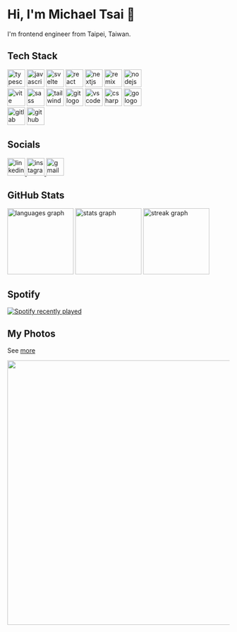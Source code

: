 # Hi, I'm Michael Tsai 👋

I'm frontend engineer from Taipei, Taiwan.

## Tech Stack

<div align="left">
  <img src="https://skillicons.dev/icons?i=ts" height="40" alt="typescript logo"  />
  <img src="https://skillicons.dev/icons?i=js" height="40" alt="javascript logo"  />
  <img src="https://skillicons.dev/icons?i=svelte" height="40" alt="svelte logo"  />
  <img src="https://skillicons.dev/icons?i=react" height="40" alt="react logo"  />
  <img src="https://skillicons.dev/icons?i=nextjs" height="40" alt="nextjs logo"  />
  <img src="https://skillicons.dev/icons?i=remix" height="40" alt="remix logo"  />
  <img src="https://skillicons.dev/icons?i=nodejs" height="40" alt="nodejs logo"  />
  <br />
  <img src="https://skillicons.dev/icons?i=vite" height="40" alt="vite logo"  />
  <img src="https://skillicons.dev/icons?i=sass" height="40" alt="sass logo"  />
  <img src="https://skillicons.dev/icons?i=tailwind" height="40" alt="tailwindcss logo"  />
  <img src="https://skillicons.dev/icons?i=git" height="40" alt="git logo"  />
  <img src="https://skillicons.dev/icons?i=vscode" height="40" alt="vscode logo"  />
  <img src="https://skillicons.dev/icons?i=cs" height="40" alt="csharp logo"  />
  <img src="https://skillicons.dev/icons?i=go" height="40" alt="go logo"  />
  <br />
  <img src="https://skillicons.dev/icons?i=gitlab" height="40" alt="gitlab logo"  />
  <img src="https://skillicons.dev/icons?i=github" height="40" alt="github logo"  />
</div>

## Socials

<div align="left">
  <a href="https://www.linkedin.com/in/ming-xuan-tsai-821157171/" target="_blank">
    <img src="https://raw.githubusercontent.com/maurodesouza/profile-readme-generator/master/src/assets/icons/social/linkedin/default.svg" height="40" alt="linkedin logo"  />
  </a>
  <a href="https://www.instagram.com/michael.tsai_94/" target="_blank">
    <img src="https://raw.githubusercontent.com/maurodesouza/profile-readme-generator/master/src/assets/icons/social/instagram/default.svg" height="40" alt="instagram logo"  />
  </a>
  <a href="mailto:mingxcv@gmail.com" target="_blank">
    <img src="https://raw.githubusercontent.com/maurodesouza/profile-readme-generator/master/src/assets/icons/social/gmail/default.svg" height="40" alt="gmail logo"  />
  </a>
</div>

## GitHub Stats

<div align="left">
  <img src="https://github-readme-stats.vercel.app/api/top-langs?username=Mingx94&locale=en&hide_title=false&layout=compact&card_width=320&langs_count=5&theme=nord&hide_border=false&order=2" height="150" alt="languages graph"  />
  <img src="https://github-readme-stats.vercel.app/api?username=Mingx94&hide_title=true&hide_rank=true&show_icons=true&include_all_commits=true&count_private=true&disable_animations=true&theme=nord&locale=en&hide_border=false&order=1" height="150" alt="stats graph"  />
  <img src="https://streak-stats.demolab.com?user=Mingx94&locale=en&mode=weekly&theme=nord&hide_border=false&border_radius=5&date_format=M%20j%5B,%20Y%5D&order=3" height="150" alt="streak graph"  />
</div>

## Spotify

<div align="left">
  <a href="https://open.spotify.com/user/mike54115">
    <img src="https://spotify-recently-played-readme.vercel.app/api?user=mike54115&count=3&unique=false" alt="Spotify recently played"  />
  </a>
</div>

## My Photos

See [more](https://coding-shutter.blog/albums)

<div align="left">
  <img src="https://live.staticflickr.com/65535/53410416864_1c5915bc43_o.jpg"  width="600" height="auto" />
</div>

